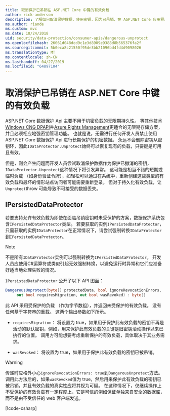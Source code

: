 ```yaml
---
title: 取消保护已吊销在 ASP.NET Core 中键的有效负载
author: rick-anderson
description: 了解如何取消保护数据，使用密钥，因为已吊销，在 ASP.NET Core 应用程序保护。
ms.author: riande
ms.custom: mvc
ms.date: 10/24/2018
uid: security/data-protection/consumer-apis/dangerous-unprotect
ms.openlocfilehash: 26061d048dcd9c1e3d8909e9388d8b565376fa2f
ms.sourcegitcommit: 5b0eca8c21550f95de3bb21096bd4fd4d9098026
ms.translationtype: MT
ms.contentlocale: zh-CN
ms.lasthandoff: 04/27/2019
ms.locfileid: "64897104"
---
```

# <a name="unprotect-payloads-whose-keys-have-been-revoked-in-aspnet-core"></a>取消保护已吊销在 ASP.NET Core 中键的有效负载

<a name="data-protection-consumer-apis-dangerous-unprotect"></a>

ASP.NET Core 数据保护 Api 主要不用于机密负载的无限期持久性。 等其他技术[Windows CNG DPAPI](https://msdn.microsoft.com/library/windows/desktop/hh706794%28v=vs.85%29.aspx)并[Azure Rights Management](/rights-management/)更适合的无限期存储方案，并且必须相应地强密钥管理功能。 也就是说，无需进行任何开发人员禁止使用 ASP.NET Core 数据保护 Api 进行长期保护的机密数据。 永远不会删除密钥从密钥环，因此`IDataProtector.Unprotect`始终可以恢复现有的负载，只要键是可用且有效。

但是，则会产生问题而开发人员尝试取消保护数据作为保护已撤消的密钥，`IDataProtector.Unprotect`这种情况下将引发异常。 这可能是相当不错的短期或临时负载 （如身份验证令牌），如轻松可以通过在系统中，重新创建这些类型的有效负载和最坏的情形站点访问者可能需要重新登录。 但对于持久化有效负载，让`Unprotect`throw 可能导致不可接受的数据丢失。

## <a name="ipersisteddataprotector"></a>IPersistedDataProtector

若要支持允许有效负载为即使在面临吊销密钥时未受保护的方案，数据保护系统包含`IPersistedDataProtector`类型。 若要获取的实例`IPersistedDataProtector`，只需获取的实例`IDataProtector`在正常情况下，请尝试强制转换`IDataProtector`到`IPersistedDataProtector`。

> [!NOTE]
> 不是所有`IDataProtector`实例可以强制转换为`IPersistedDataProtector`。 开发人员应使用C#运算符或类似引起无效强制转换，以避免运行时异常和它们应准备好适当地处理失败的情况。

`IPersistedDataProtector` 公开了以下 API 图面：

```csharp
DangerousUnprotect(byte[] protectedData, bool ignoreRevocationErrors,
     out bool requiresMigration, out bool wasRevoked) : byte[]
```

此 API 采用受保护的负载 （作为字节数组），并返回未受保护的有效负载。 没有任何基于字符串的重载。 这两个输出参数如下所示。

* `requiresMigration`： 将设置为 true，如果用于保护此有效负载的密钥不再是活动的默认密钥，例如，用来保护此有效负载的关键是旧密钥滚动操作以来已执行的位置。 调用方可能想要考虑重新保护的有效负载，具体取决于其业务需求。

* `wasRevoked`： 将设置为 true，如果用于保护此有效负载的密钥已被吊销。

>[!WARNING]
> 传递时应格外小心`ignoreRevocationErrors: true`到`DangerousUnprotect`方法。 调用此方法后的，如果`wasRevoked`值为 true，然后用来保护此有效负载的密钥已被吊销，并且有效负载的真实性应将其视为可疑。 在这种情况下，仅继续操作上不受保护的有效负载有一定程度上，它是可信的例如保证单独来自安全的数据库，而不是由不受信任的 web 客户端发送。

[!code-csharp[](dangerous-unprotect/samples/dangerous-unprotect.cs)]
